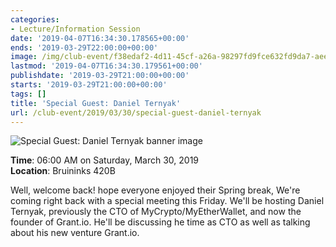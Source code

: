 ```yaml
---
categories:
- Lecture/Information Session
date: '2019-04-07T16:34:30.178565+00:00'
ends: '2019-03-29T22:00:00+00:00'
image: /img/club-event/f38edaf2-4d11-45cf-a26a-98297fd9fce632fd9da7-aeee-466b-9ce3-f119de354647.png
lastmod: '2019-04-07T16:34:30.179561+00:00'
publishdate: '2019-03-29T21:00:00+00:00'
starts: '2019-03-29T21:00:00+00:00'
tags: []
title: 'Special Guest: Daniel Ternyak'
url: /club-event/2019/03/30/special-guest-daniel-ternyak
---
```


<img src="/img/club-event/f38edaf2-4d11-45cf-a26a-98297fd9fce632fd9da7-aeee-466b-9ce3-f119de354647.png" alt="Special Guest: Daniel Ternyak banner image" /><br>
    <p class="eventInfo">
        <strong>Time</strong>: 06:00 AM on Saturday, March 30, 2019<br>
        <strong>Location</strong>: Bruininks 420B
    </p>
    <p>Well, welcome back! hope everyone enjoyed their Spring break, We're coming right back with a special meeting this Friday. We'll be hosting&nbsp;Daniel Ternyak,&nbsp;previously the&nbsp;CTO of&nbsp;MyCrypto/MyEtherWallet, and&nbsp;now the&nbsp; founder of Grant.io. He'll be discussing he time as CTO as well as talking about his new venture Grant.io.</p>